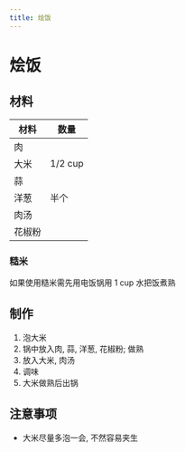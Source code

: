 ```yaml
---
title: 烩饭
---
```


# 烩饭

## 材料

| 材料   | 数量    |
| ------ | ------- |
| 肉     |         |
| 大米   | 1/2 cup |
| 蒜     |         |
| 洋葱   | 半个    |
| 肉汤   |         |
| 花椒粉 |         |

### 糙米

如果使用糙米需先用电饭锅用 1 cup 水把饭煮熟

## 制作

1. 泡大米
2. 锅中放入肉, 蒜, 洋葱, 花椒粉; 做熟
3. 放入大米, 肉汤
4. 调味
5. 大米做熟后出锅

## 注意事项

- 大米尽量多泡一会, 不然容易夹生
